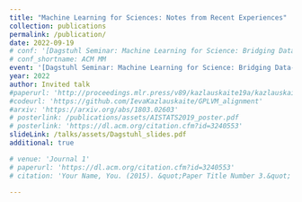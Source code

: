 ```yaml
---
title: "Machine Learning for Sciences: Notes from Recent Experiences"
collection: publications
permalink: /publication/
date: 2022-09-19
# conf: '[Dagstuhl Seminar: Machine Learning for Science: Bridging Data-driven and Mechanistic Modelling](https://www.dagstuhl.de/en/program/calendar/semhp/?semnr=22382)'
# conf_shortname: ACM MM
event: '[Dagstuhl Seminar: Machine Learning for Science: Bridging Data-driven and Mechanistic Modelling](https://www.dagstuhl.de/en/program/calendar/semhp/?semnr=22382)'
year: 2022
author: Invited talk
#paperurl: 'http://proceedings.mlr.press/v89/kazlauskaite19a/kazlauskaite19a.pdf'
#codeurl: 'https://github.com/IevaKazlauskaite/GPLVM_alignment'
#arxiv: 'https://arxiv.org/abs/1803.02603'
# posterlink: /publications/assets/AISTATS2019_poster.pdf
# posterlink: 'https://dl.acm.org/citation.cfm?id=3240553'
slideLink: /talks/assets/Dagstuhl_slides.pdf
additional: true

# venue: 'Journal 1'
# paperurl: 'https://dl.acm.org/citation.cfm?id=3240553'
# citation: 'Your Name, You. (2015). &quot;Paper Title Number 3.&quot; <i>Journal 1</i>. 1(3).'

---
```

